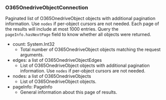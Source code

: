 ### O365OnedriveObjectConnection
Paginated list of O365OnedriveObject objects with additional pagination information. Use `nodes` if per-object cursors are not needed. Each page of the results will include at most 1000 entries. Query the `pageInfo.hasNextPage` field to know whether all objects were returned.

- count: System.Int32
  - Total number of O365OnedriveObject objects matching the request arguments.
- edges: a list of O365OnedriveObjectEdges
  - List of O365OnedriveObject objects with additional pagination information. Use `nodes` if per-object cursors are not needed.
- nodes: a list of O365OnedriveObjects
  - List of O365OnedriveObject objects.
- pageInfo: PageInfo
  - General information about this page of results.
